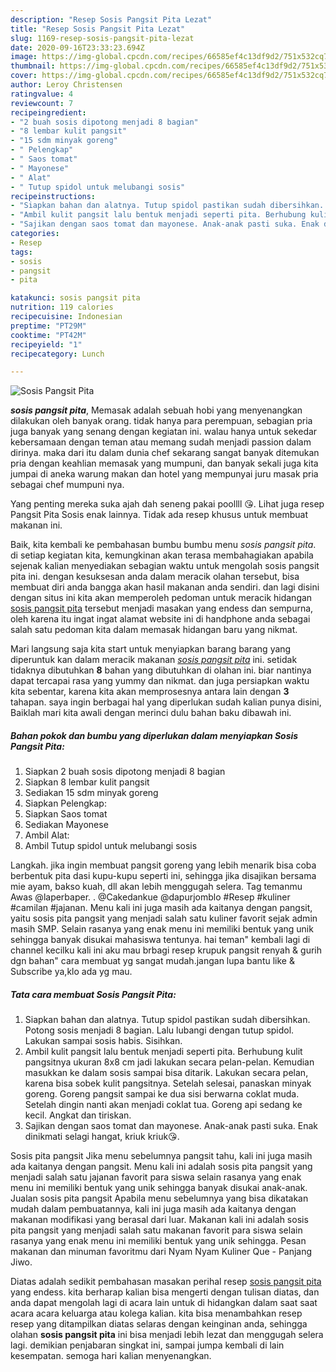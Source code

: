```yaml
---
description: "Resep Sosis Pangsit Pita Lezat"
title: "Resep Sosis Pangsit Pita Lezat"
slug: 1169-resep-sosis-pangsit-pita-lezat
date: 2020-09-16T23:33:23.694Z
image: https://img-global.cpcdn.com/recipes/66585ef4c13df9d2/751x532cq70/sosis-pangsit-pita-foto-resep-utama.jpg
thumbnail: https://img-global.cpcdn.com/recipes/66585ef4c13df9d2/751x532cq70/sosis-pangsit-pita-foto-resep-utama.jpg
cover: https://img-global.cpcdn.com/recipes/66585ef4c13df9d2/751x532cq70/sosis-pangsit-pita-foto-resep-utama.jpg
author: Leroy Christensen
ratingvalue: 4
reviewcount: 7
recipeingredient:
- "2 buah sosis dipotong menjadi 8 bagian"
- "8 lembar kulit pangsit"
- "15 sdm minyak goreng"
- " Pelengkap"
- " Saos tomat"
- " Mayonese"
- " Alat"
- " Tutup spidol untuk melubangi sosis"
recipeinstructions:
- "Siapkan bahan dan alatnya. Tutup spidol pastikan sudah dibersihkan. Potong sosis menjadi 8 bagian. Lalu lubangi dengan tutup spidol. Lakukan sampai sosis habis. Sisihkan."
- "Ambil kulit pangsit lalu bentuk menjadi seperti pita. Berhubung kulit pangsitnya ukuran 8x8 cm jadi lakukan secara pelan-pelan. Kemudian masukkan ke dalam sosis sampai bisa ditarik. Lakukan secara pelan, karena bisa sobek kulit pangsitnya. Setelah selesai, panaskan minyak goreng. Goreng pangsit sampai ke dua sisi berwarna coklat muda. Setelah dingin nanti akan menjadi coklat tua. Goreng api sedang ke kecil. Angkat dan tiriskan."
- "Sajikan dengan saos tomat dan mayonese. Anak-anak pasti suka. Enak dinikmati selagi hangat, kriuk kriuk😘."
categories:
- Resep
tags:
- sosis
- pangsit
- pita

katakunci: sosis pangsit pita 
nutrition: 119 calories
recipecuisine: Indonesian
preptime: "PT29M"
cooktime: "PT42M"
recipeyield: "1"
recipecategory: Lunch

---
```



![Sosis Pangsit Pita](https://img-global.cpcdn.com/recipes/66585ef4c13df9d2/751x532cq70/sosis-pangsit-pita-foto-resep-utama.jpg)

<b><i>sosis pangsit pita</i></b>, Memasak adalah sebuah hobi yang menyenangkan dilakukan oleh banyak orang. tidak hanya para perempuan, sebagian pria juga banyak yang senang dengan kegiatan ini. walau hanya untuk sekedar kebersamaan dengan teman atau memang sudah menjadi passion dalam dirinya. maka dari itu dalam dunia chef sekarang sangat banyak ditemukan pria dengan keahlian memasak yang mumpuni, dan banyak sekali juga kita jumpai di aneka warung makan dan hotel yang mempunyai juru masak pria sebagai chef mumpuni nya.

Yang penting mereka suka ajah dah seneng pakai poollll 😘. Lihat juga resep Pangsit Pita Sosis enak lainnya. Tidak ada resep khusus untuk membuat makanan ini.

Baik, kita kembali ke pembahasan bumbu bumbu menu <i>sosis pangsit pita</i>. di setiap kegiatan kita, kemungkinan akan terasa membahagiakan apabila sejenak kalian menyediakan sebagian waktu untuk mengolah sosis pangsit pita ini. dengan kesuksesan anda dalam meracik olahan tersebut, bisa membuat diri anda bangga akan hasil makanan anda sendiri. dan lagi disini dengan situs ini kita akan memperoleh pedoman untuk meracik hidangan <u>sosis pangsit pita</u> tersebut menjadi masakan yang endess dan sempurna, oleh karena itu ingat ingat alamat website ini di handphone anda sebagai salah satu pedoman kita dalam memasak hidangan baru yang nikmat.


Mari langsung saja kita start untuk menyiapkan barang barang yang diperuntuk kan dalam meracik makanan <u><i>sosis pangsit pita</i></u> ini. setidak tidaknya dibutuhkan <b>8</b> bahan yang dibutuhkan di olahan ini. biar nantinya dapat tercapai rasa yang yummy dan nikmat. dan juga persiapkan waktu kita sebentar, karena kita akan memprosesnya antara lain dengan <b>3</b> tahapan. saya ingin berbagai hal yang diperlukan sudah kalian punya disini, Baiklah mari kita awali dengan merinci dulu bahan baku dibawah ini.

<!--inarticleads1-->

##### Bahan pokok dan bumbu yang diperlukan dalam menyiapkan Sosis Pangsit Pita:

1. Siapkan 2 buah sosis dipotong menjadi 8 bagian
1. Siapkan 8 lembar kulit pangsit
1. Sediakan 15 sdm minyak goreng
1. Siapkan  Pelengkap:
1. Siapkan  Saos tomat
1. Sediakan  Mayonese
1. Ambil  Alat:
1. Ambil  Tutup spidol untuk melubangi sosis


Langkah. jika ingin membuat pangsit goreng yang lebih menarik bisa coba berbentuk pita dasi kupu-kupu seperti ini, sehingga jika disajikan bersama mie ayam, bakso kuah, dll akan lebih menggugah selera. Tag temanmu Awas @laperbaper. . @Cakedankue @dapurjomblo #Resep #kuliner #camilan #jajanan. Menu kali ini juga masih ada kaitanya dengan pangsit, yaitu sosis pita pangsit yang menjadi salah satu kuliner favorit sejak admin masih SMP. Selain rasanya yang enak menu ini memiliki bentuk yang unik sehingga banyak disukai mahasiswa tentunya. hai teman&#34; kembali lagi di channel kecilku kali ini aku mau brbagi resep krupuk pangsit renyah &amp; gurih dgn bahan&#34; cara membuat yg sangat mudah.jangan lupa bantu like &amp; Subscribe ya,klo ada yg mau. 

<!--inarticleads2-->

##### Tata cara membuat Sosis Pangsit Pita:

1. Siapkan bahan dan alatnya. Tutup spidol pastikan sudah dibersihkan. Potong sosis menjadi 8 bagian. Lalu lubangi dengan tutup spidol. Lakukan sampai sosis habis. Sisihkan.
1. Ambil kulit pangsit lalu bentuk menjadi seperti pita. Berhubung kulit pangsitnya ukuran 8x8 cm jadi lakukan secara pelan-pelan. Kemudian masukkan ke dalam sosis sampai bisa ditarik. Lakukan secara pelan, karena bisa sobek kulit pangsitnya. Setelah selesai, panaskan minyak goreng. Goreng pangsit sampai ke dua sisi berwarna coklat muda. Setelah dingin nanti akan menjadi coklat tua. Goreng api sedang ke kecil. Angkat dan tiriskan.
1. Sajikan dengan saos tomat dan mayonese. Anak-anak pasti suka. Enak dinikmati selagi hangat, kriuk kriuk😘.


Sosis pita pangsit Jika menu sebelumnya pangsit tahu, kali ini juga masih ada kaitanya dengan pangsit. Menu kali ini adalah sosis pita pangsit yang menjadi salah satu jajanan favorit para siswa selain rasanya yang enak menu ini memiliki bentuk yang unik sehingga banyak disukai anak-anak. Jualan sosis pita pangsit Apabila menu sebelumnya yang bisa dikatakan mudah dalam pembuatannya, kali ini juga masih ada kaitanya dengan makanan modifikasi yang berasal dari luar. Makanan kali ini adalah sosis pita pangsit yang menjadi salah satu makanan favorit para siswa selain rasanya yang enak menu ini memiliki bentuk yang unik sehingga. Pesan makanan dan minuman favoritmu dari Nyam Nyam Kuliner Que - Panjang Jiwo. 

Diatas adalah sedikit pembahasan masakan perihal resep <u>sosis pangsit pita</u> yang endess. kita berharap kalian bisa mengerti dengan tulisan diatas, dan anda dapat mengolah lagi di acara lain untuk di hidangkan dalam saat saat acara acara keluarga atau kolega kalian. kita bisa menambahkan resep resep yang ditampilkan diatas selaras dengan keinginan anda, sehingga olahan <b>sosis pangsit pita</b> ini bisa menjadi lebih lezat dan menggugah selera lagi. demikian penjabaran singkat ini, sampai jumpa kembali di lain kesempatan. semoga hari kalian menyenangkan.
